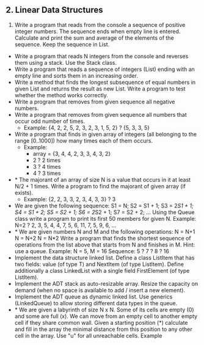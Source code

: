 ## 2. Linear Data Structures

1. Write a program that reads from the console a sequence of positive integer numbers. The sequence ends when empty line is entered. Calculate and print the sum and average of the elements of the sequence. Keep the sequence in List<int>.
* Write a program that reads N integers from the console and reverses them using a stack. Use the Stack<int> class.
* Write a program that reads a sequence of integers (List<int>) ending with an empty line and sorts them in an increasing order.
* Write a method that finds the longest subsequence of equal numbers in given List<int> and returns the result as new List<int>. Write a program to test whether the method works correctly.
* Write a program that removes from given sequence all negative numbers.
* Write a program that removes from given sequence all numbers that occur odd number of times. 
	- Example: {4, 2, 2, 5, 2, 3, 2, 3, 1, 5, 2} ? {5, 3, 3, 5}
* Write a program that finds in given array of integers (all belonging to the range [0..1000]) how many times each of them occurs.
	- Example: 
		- array = {3, 4, 4, 2, 3, 3, 4, 3, 2}
		- 2 ? 2 times
		- 3 ? 4 times
		- 4 ? 3 times
* \* The majorant of an array of size N is a value that occurs in it at least N/2 + 1 times. Write a program to find the majorant of given array (if exists). 
	- Example: {2, 2, 3, 3, 2, 3, 4, 3, 3} ? 3
* We are given the following sequence:
	S1 = N;
	S2 = S1 + 1;
	S3 = 2*S1 + 1;
	S4 = S1 + 2;
	S5 = S2 + 1;
	S6 = 2*S2 + 1;
	S7 = S2 + 2;
	...
	Using the Queue<T> class write a program to print its first 50 members for given N.
	Example: N=2 ? 2, 3, 5, 4, 4, 7, 5, 6, 11, 7, 5, 9, 6, ...
* \* We are given numbers N and M and the following operations:
	N = N+1
	N = N+2
	N = N*2
	Write a program that finds the shortest sequence of operations from the list above that starts from N and finishes in M. Hint: use a queue.
	Example: N = 5, M = 16
	Sequence: 5 ? 7 ? 8 ? 16
* Implement the data structure linked list. Define a class ListItem<T> that has two fields: value (of type T) and NextItem (of type ListItem<T>). Define additionally a class LinkedList<T> with a single field FirstElement (of type ListItem<T>).
* Implement the ADT stack as auto-resizable array. Resize the capacity on demand (when no space is available to add / insert a new element).
* Implement the ADT queue as dynamic linked list. Use generics (LinkedQueue<T>) to allow storing different data types in the queue.
* \* We are given a labyrinth of size N x N. Some of its cells are empty (0) and some are full (x). We can move from an empty cell to another empty cell if they share common wall. Given a starting position (*) calculate and fill in the array the minimal distance from this position to any other cell in the array. Use "u" for all unreachable cells. Example



